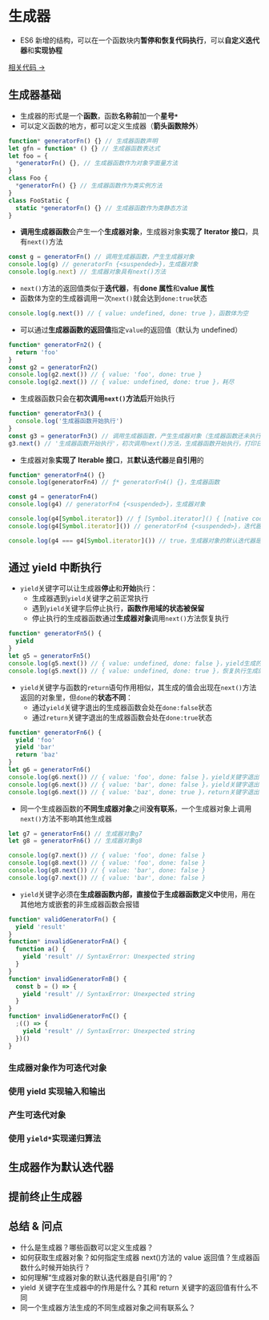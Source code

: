 # 生成器

- ES6 新增的结构，可以在一个函数块内**暂停和恢复代码执行**，可以**自定义迭代器**和**实现协程**

<a href="" target="_blank">相关代码 →</a>

## 生成器基础

- 生成器的形式是一个**函数**，函数**名称前**加一个**星号`*`**
- 可以定义函数的地方，都可以定义生成器（**箭头函数除外**）

```js
function* generatorFn() {} // 生成器函数声明
let gfn = function* () {} // 生成器函数表达式
let foo = {
  *generatorFn() {}, // 生成器函数作为对象字面量方法
}
class Foo {
  *generatorFn() {} // 生成器函数作为类实例方法
}
class FooStatic {
  static *generatorFn() {} // 生成器函数作为类静态方法
}
```

- **调用生成器函数**会产生一个**生成器对象**，生成器对象**实现了 Iterator 接口**，具有`next()`方法

```js
const g = generatorFn() // 调用生成器函数，产生生成器对象
console.log(g) // generatorFn {<suspended>}，生成器对象
console.log(g.next) // 生成器对象具有next()方法
```

- `next()`方法的返回值类似于**迭代器**，有**done 属性**和**value 属性**
- 函数体为空的生成器调用一次`next()`就会达到`done:true`状态

```js
console.log(g.next()) // { value: undefined, done: true }，函数体为空
```

- 可以通过**生成器函数的返回值**指定`value`的返回值（默认为 undefined）

```js
function* generatorFn2() {
  return 'foo'
}
const g2 = generatorFn2()
console.log(g2.next()) // { value: 'foo', done: true }
console.log(g2.next()) // { value: undefined, done: true }，耗尽
```

- 生成器函数只会在**初次调用`next()`方法后**开始执行

```js
function* generatorFn3() {
  console.log('生成器函数开始执行')
}
const g3 = generatorFn3() // 调用生成器函数，产生生成器对象（生成器函数还未执行，不打印日志）
g3.next() // '生成器函数开始执行'，初次调用next()方法，生成器函数开始执行，打印日志
```

- 生成器对象**实现了 Iterable 接口**，其**默认迭代器**是**自引用**的

```js
function* generatorFn4() {}
console.log(generatorFn4) // ƒ* generatorFn4() {}，生成器函数

const g4 = generatorFn4()
console.log(g4) // generatorFn4 {<suspended>}，生成器对象

console.log(g4[Symbol.iterator]) // ƒ [Symbol.iterator]() { [native code] }，迭代器工厂函数
console.log(g4[Symbol.iterator]()) // generatorFn4 {<suspended>}，迭代器

console.log(g4 === g4[Symbol.iterator]()) // true，生成器对象的默认迭代器是自引用的
```

## 通过 yield 中断执行

- `yield`关键字可以让生成器**停止**和**开始**执行：
  - 生成器遇到`yield`关键字之前正常执行
  - 遇到`yield`关键字后停止执行，**函数作用域的状态被保留**
  - 停止执行的生成器函数通过**生成器对象**调用`next()`方法恢复执行

```js
function* generatorFn5() {
  yield
}
let g5 = generatorFn5()
console.log(g5.next()) // { value: undefined, done: false }，yield生成的值
console.log(g5.next()) // { value: undefined, done: true }，恢复执行生成的值
```

- `yield`关键字与函数的`return`语句作用相似，其生成的值会出现在`next()`方法返回的对象里，但`done`的**状态不同**：
  - 通过`yield`关键字退出的生成器函数会处在`done:false`状态
  - 通过`return`关键字退出的生成器函数会处在`done:true`状态

```js
function* generatorFn6() {
  yield 'foo'
  yield 'bar'
  return 'baz'
}
let g6 = generatorFn6()
console.log(g6.next()) // { value: 'foo', done: false }，yield关键字退出
console.log(g6.next()) // { value: 'bar', done: false }，yield关键字退出
console.log(g6.next()) // { value: 'baz', done: true }，return关键字退出
```

- 同一个生成器函数的**不同生成器对象**之间**没有联系**，一个生成器对象上调用`next()`方法不影响其他生成器

```js
let g7 = generatorFn6() // 生成器对象g7
let g8 = generatorFn6() // 生成器对象g8

console.log(g7.next()) // { value: 'foo', done: false }
console.log(g8.next()) // { value: 'foo', done: false }
console.log(g8.next()) // { value: 'bar', done: false }
console.log(g7.next()) // { value: 'bar', done: false }
```

- `yield`关键字必须在**生成器函数内部，直接位于生成器函数定义中**使用，用在其他地方或嵌套的非生成器函数会报错

```js
function* validGeneratorFn() {
  yield 'result'
}
function* invalidGeneratorFnA() {
  function a() {
    yield 'result' // SyntaxError: Unexpected string
  }
}
function* invalidGeneratorFnB() {
  const b = () => {
    yield 'result' // SyntaxError: Unexpected string
  }
}
function* invalidGeneratorFnC() {
  ;(() => {
    yield 'result' // SyntaxError: Unexpected string
  })()
}
```

### 生成器对象作为可迭代对象

### 使用 yield 实现输入和输出

### 产生可迭代对象

### 使用 `yield*`实现递归算法

## 生成器作为默认迭代器

## 提前终止生成器

## 总结 & 问点

- 什么是生成器？哪些函数可以定义生成器？
- 如何获取生成器对象？如何指定生成器 next()方法的 value 返回值？生成器函数什么时候开始执行？
- 如何理解“生成器对象的默认迭代器是自引用”的？
- yield 关键字在生成器中的作用是什么？其和 return 关键字的返回值有什么不同
- 同一个生成器方法生成的不同生成器对象之间有联系么？
